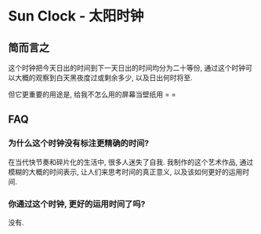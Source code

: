 # Sun Clock - 太阳时钟

## 简而言之

这个时钟把今天日出的时间到下一天日出的时间均分为二十等份, 通过这个时钟可以大概的观察到白天黑夜度过或剩余多少, 以及日出何时将至.

但它更重要的用途是, 给我不怎么用的屏幕当壁纸用 = =

## FAQ

### 为什么这个时钟没有标注更精确的时间?

在当代快节奏和碎片化的生活中, 很多人迷失了自我. 我制作的这个艺术作品, 通过模糊的大概的时间表示, 让人们来思考时间的真正意义, 以及该如何更好的运用时间.

### 你通过这个时钟, 更好的运用时间了吗?

没有.

